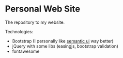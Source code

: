 Personal Web Site
==================

The repository to my website. 

Technologies:
* Bootstrap (I personally like [semantic ui](http://semantic-ui.com) way better)
* jQuery with some libs (easingjs, bootstrap validation)
* fontawesome
